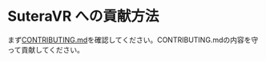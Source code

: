 # SuteraVR への貢献方法


まず[CONTRIBUTING.md](https://github.com/SuteraVR/.github/blob/main/CONTRIBUTING.md)を確認してください。CONTRIBUTING.mdの内容を守って貢献してください。
